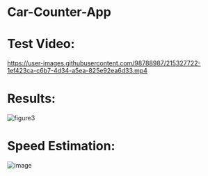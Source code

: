 # Car-Counter-App

# Test Video:

https://user-images.githubusercontent.com/98788987/215327722-1ef423ca-c6b7-4d34-a5ea-825e92ea6d33.mp4

# Results:

![figure3](https://user-images.githubusercontent.com/98788987/215327789-a2f78147-103b-4fbc-93cc-d26e5d71f474.png)

# Speed Estimation:

![image](https://user-images.githubusercontent.com/98788987/218636332-5af7fe6a-9d52-44e7-bebb-e62c1c0b48a0.png)


